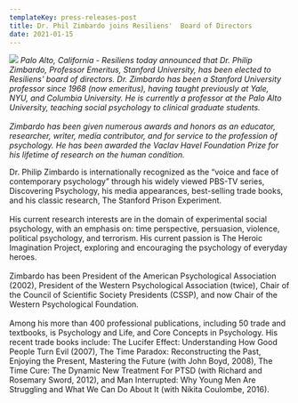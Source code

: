 ```yaml
---
templateKey: press-releases-post
title: Dr. Phil Zimbardo joins Resiliens'  Board of Directors
date: 2021-01-15
---
```

*![](/img/zimbardo.jpg) Palo Alto, California - Resiliens today announced that Dr. Philip Zimbardo, Professor Emeritus, Stanford University, has been elected to Resiliens' board of directors. Dr. Zimbardo has been a Stanford University professor since 1968 (now emeritus), having taught previously at Yale, NYU, and Columbia University. He is currently a professor at the Palo Alto University, teaching social psychology to clinical graduate students.\
\
Zimbardo has been given numerous awards and honors as an educator, researcher, writer, media contributor, and for service to the profession of psychology. He has been awarded the Vaclav Havel Foundation Prize for his lifetime of research on the human condition.*



Dr. Philip Zimbardo is internationally recognized as the “voice and face of contemporary psychology” through his widely viewed PBS-TV series, Discovering Psychology, his media appearances, best-selling trade books, and his classic research, The Stanford Prison Experiment.\
\
His current research interests are in the domain of experimental social psychology, with an emphasis on: time perspective, persuasion, violence, political psychology, and terrorism. His current passion is The Heroic Imagination Project, exploring and encouraging the psychology of everyday heroes.\
\
Zimbardo has been President of the American Psychological Association (2002), President of the Western Psychological Association (twice), Chair of the Council of Scientific Society Presidents (CSSP), and now Chair of the Western Psychological Foundation.\
\
Among his more than 400 professional publications, including 50 trade and textbooks, is Psychology and Life, and Core Concepts in Psychology. His recent trade books include: The Lucifer Effect: Understanding How Good People Turn Evil (2007), The Time Paradox: Reconstructing the Past, Enjoying the Present, Mastering the Future (with John Boyd, 2008), The Time Cure: The Dynamic New Treatment For PTSD (with Richard and Rosemary Sword, 2012), and Man Interrupted: Why Young Men Are Struggling and What We Can Do About It (with Nikita Coulombe, 2016).